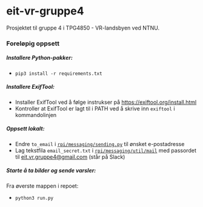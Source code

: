 # eit-vr-gruppe4
Prosjektet til gruppe 4 i TPG4850 - VR-landsbyen ved NTNU.


### Foreløpig oppsett

##### Installere Python-pakker:
- `pip3 install -r requirements.txt`

##### Installere ExifTool:
- Installer ExifTool ved å følge instrukser på https://exiftool.org/install.html
- Kontroller at ExifTool er lagt til i PATH ved å skrive inn `exiftool` i kommandolinjen

##### Oppsett lokalt:
- Endre `to_email` i [`rpi/messaging/sending.py`](/rpi/messaging/sending.py) til ønsket e-postadresse
- Lag tekstfila `email_secret.txt` i [`rpi/messaging/util/mail`](/rpi/messaging/util/mail) med passordet til eit.vr.gruppe4@gmail.com (står på Slack)

##### Starte å ta bilder og sende varsler:
Fra øverste mappen i repoet:
- `python3 run.py`
